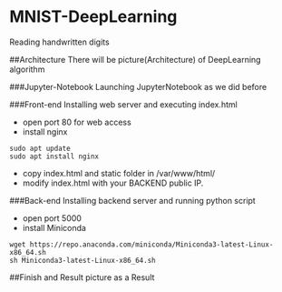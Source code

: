 # MNIST-DeepLearning
Reading handwritten digits

##Architecture
There will be picture(Architecture) of DeepLearning algorithm

###Jupyter-Notebook
Launching JupyterNotebook as we did before

###Front-end
Installing web server and executing index.html
- open port 80 for web access
- install nginx
```
sudo apt update
sudo apt install nginx
```
- copy index.html and static folder in /var/www/html/
- modify index.html with your BACKEND public IP.

###Back-end
Installing backend server and running python script
- open port 5000
- install Miniconda
```
wget httрs://repo.anaconda.com/miniconda/Miniconda3-latest-Linux-x86_64.sh
sh Miniconda3-latest-Linux-x86_64.sh
```

##Finish and Result
picture as a Result
